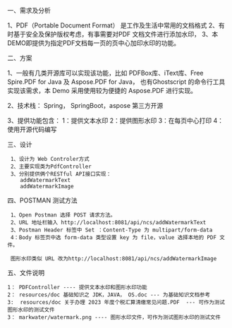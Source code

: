 一、需求及分析
  
  1、PDF（Portable Document Format） 是工作及生活中常用的文档格式
  2、有时基于安全及保护版权考虑，有事需要对PDF 文档文件进行添加水印，
  3、本DEMO即提供为指定PDF文档每一页的页中心加印水印的功能。

二、方案

   1、一般有几类开源库可以实现该功能，比如 PDFBox库、iText库、Free Spire.PDF for Java 及 Aspose.PDF for Java，
   也有Ghostscript 的命令行工具实现该需求，本 Demo 采用使用较为便捷的 Aspose.PDF 进行实现。
   
   2、技术栈： 
     Spring， SpringBoot，aspose 第三方开源
   
   3、提供功能包含：
       1：提供文本水印
       2：提供图形水印
       3：在每页中心打印
       4：使用开源代码编写

三、设计

     1、设计为 Web Controler方式
     2、主要实现类为PdfController
     3、分别提供俩个RESTful API接口实现： 
        addWatermarkText 
        addWatermarkImage
    
四、POSTMAN 测试方法

     1、Open Postman 选择 POST 请求方法。
     2、URL 地址栏输入 http://localhost:8081/api/ncs/addWatermarkText
     3、Postman Header 标签中 Set ：Content-Type 为 multipart/form-data
     4：Body 标签页中选 form-data 类型设置 key 为 file，value 选择本地的 PDF 文件。

     图形水印类似 URL 改为http://localhost:8081/api/ncs/addWatermarkImage

五、文件说明

    1： PDFController ---- 提供文本水印和图形水印功能
    2： resources/doc 基础知识之 JDK，JAVA， OS.doc --- 为基础知识文档参考
    3:  resources/doc 关于办理 2023 年度个税汇算清缴常见问题.PDF  --- 可作为测试图形水印的测试文件
    3： markwater/watermark.png ---- 图形水印文件，可作为测试图形水印的测试文件
